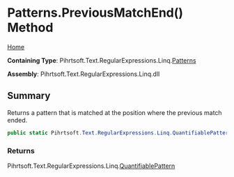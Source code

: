 # Patterns\.PreviousMatchEnd\(\) Method

[Home](../../../../../../README.md)

**Containing Type**: Pihrtsoft\.Text\.RegularExpressions\.Linq\.[Patterns](../README.md)

**Assembly**: Pihrtsoft\.Text\.RegularExpressions\.Linq\.dll

## Summary

Returns a pattern that is matched at the position where the previous match ended\.

```csharp
public static Pihrtsoft.Text.RegularExpressions.Linq.QuantifiablePattern PreviousMatchEnd()
```

### Returns

Pihrtsoft\.Text\.RegularExpressions\.Linq\.[QuantifiablePattern](../../QuantifiablePattern/README.md)

